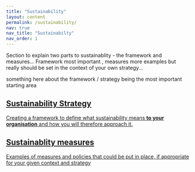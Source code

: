 ```yaml
---
title: "Sustainability"
layout: content
permalink: /sustainability/
nav: true
nav_title: "Sustainabilty"
nav_order: 1
---
```

<span class="note">Section to explain two parts to sustainablity - the framework and measures... Framework most important , measures more examples but really should be set in the context of your own strategy...<span>

<span class="note">something here about the framework / strategy being the most important starting area<span>

<div class="phase-blocks green solid">
  <a class="phase-block" href="/sustframework/">
    <h2>Sustainability Strategy</h2>
    <p>Creating a framework to define what sustainability means <strong>to your organisation</strong> and how you will therefore approach it.</p>
  </a>
  <a class="phase-block" href="/sustainability/measures/">
    <h2>Sustainablity measures</h2>
    <p>Examples of measures and policies that could be put in place, if appropriate for your given context and strategy</p>
  </a>
</div>
